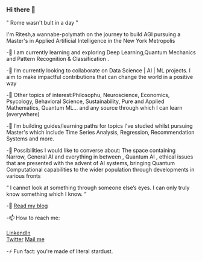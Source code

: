 ### Hi there 👋

<!--
**MoronSlayer/MoronSlayer** is a ✨ _special_ ✨ repository because its `README.md` (this file) appears on your GitHub profile.

Here are some ideas to get you started:

- 🔭 I’m currently working on ...
- 🌱 I’m currently learning ...
- 👯 I’m looking to collaborate on ...
- 🤔 I’m looking for help with ...
- 💬 Ask me about ...
- 📫 How to reach me: ...
- 😄 Pronouns: ...
- ⚡ Fun fact: ...
-->
" Rome wasn't bult in a day "

 I'm Ritesh,a wannabe-polymath on the journey to build AGI pursuing a Master's in Applied Artificial Intelligence in the New York Metropolis 

-🔭 I am currently learning and exploring Deep Learning,Quantum Mechanics and Pattern Recognition & Classification .
     
-👯 I’m currently looking to collaborate on Data Science | AI | ML projects. I aim to make impactful contributions that can change the world in a positive way

-🌱 Other topics of interest:Philosophu, Neuroscience, Economics, Psycology, Behavioral Science, Sustainability, Pure and Applied Mathematics, Quantum ML...  and any source through which I can learn (everywhere)

-👯 I’m building guides/learning paths for topics I've studied whilst pursuing Master's which include Time Series Analysis, Regression, Recommendation Systems and more.

-💬 Possibilities I would like to converse about: The space containing Narrow, General AI and everything in between , Quantum AI , ethical issues that are presented with the advent of AI systems, bringing Quantum Computational capabilities to the wider population through developments in various fronts 

 “ I cannot look at something through someone else’s eyes. I can only truly know something which I know. “          

-📘 [Read my blog](https://medium.com/@ritesh.panditi98)

-📫 How to reach me:  <br />                   
                    [LinkendIn](https://www.linkedin.com/in/ritesh-980/) <br />
                    [Twitter](https://twitter.com/AmalgamOfChaos)
                    [Mail me](panditiall@gmail.com) <br />
                    
<!--   [![GitHub Streak](http://github-readme-streak-stats.herokuapp.com?user=your-github-username&theme=dark&background=000000)](https://git.io/streak-stats) -->
            
-⚡ Fun fact: you're made of literal stardust. 
